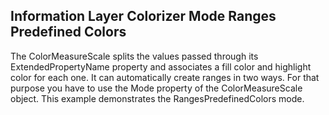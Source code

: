 ## Information Layer Colorizer Mode Ranges Predefined Colors
The ColorMeasureScale splits the values passed through its ExtendedPropertyName property and associates a fill color and highlight color for each one. It can automatically create ranges in two ways. For that purpose you have to use the Mode property of the ColorMeasureScale object. This example demonstrates the RangesPredefinedColors mode.

[//]: <keywords:MapShapeReader, RangeCollection, ColorMeasureScale, ExtendedPropertyName, RangesPredefinedColors> 